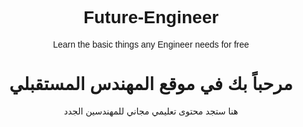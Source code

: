 # Future-Engineer
Learn the basic things any Engineer needs for free
<!DOCTYPE html>
<html lang="ar">
<head>
  <meta charset="UTF-8">
  <meta name="viewport" content="width=device-width, initial-scale=1">
  <title>المهندس المستقبلي</title>
</head>
<body style="text-align: center; font-family: sans-serif; direction: rtl;">
  <h1>مرحباً بك في موقع المهندس المستقبلي</h1>
  <p>هنا ستجد محتوى تعليمي مجاني للمهندسين الجدد</p>
</body>
</html>
